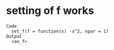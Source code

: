 # setting of f works

    Code
      set_f(f = function(x) -x^2, npar = 1)
    Output
      <ao_f>

